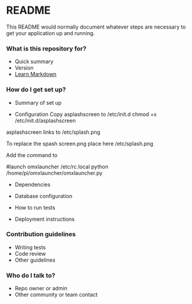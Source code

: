 # README #

This README would normally document whatever steps are necessary to get your application up and running.

### What is this repository for? ###

* Quick summary
* Version
* [Learn Markdown](https://bitbucket.org/tutorials/markdowndemo)

### How do I get set up? ###

* Summary of set up


* Configuration
Copy asplashscreen to /etc/init.d
chmod +x /etc/init.d/asplashscreen

asplashscreen links to /etc/splash.png

To replace the spash screen.png place here /etc/splash.png

Add the command to 

#launch omxlauncher /etc/rc.local 
python /home/pi/omxlauncher/omxlauncher.py

* Dependencies


* Database configuration
* How to run tests
* Deployment instructions

### Contribution guidelines ###

* Writing tests
* Code review
* Other guidelines

### Who do I talk to? ###

* Repo owner or admin
* Other community or team contact